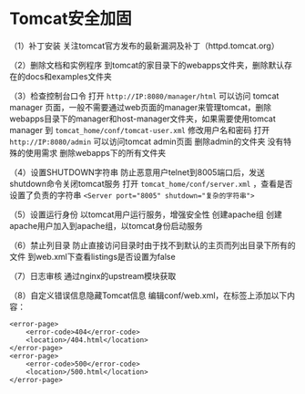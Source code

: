 # Tomcat安全加固
（1）补丁安装
    关注tomcat官方发布的最新漏洞及补丁（httpd.tomcat.org）
 
（2）删除文档和实例程序
   到tomcat的家目录下的webapps文件夹，删除默认存在的docs和examples文件夹

（3）检查控制台口令
    打开 `http://IP:8080/manager/html` 可以访问 tomcat manager 页面，一般不需要通过web页面的manager来管理tomcat，删除webapps目录下的manager和host-manager文件夹，如果需要使用tomcat manager 到 `tomcat_home/conf/tomcat-user.xml` 修改用户名和密码
打开 `http://IP:8080/admin` 可以访问tomcat admin页面 删除admin的文件夹
没有特殊的使用需求 删除webapps下的所有文件夹

（4）设置SHUTDOWN字符串
    防止恶意用户telnet到8005端口后，发送shutdown命令关闭tomcat服务
   打开 `tomcat_home/conf/server.xml` ，查看是否设置了负责的字符串
   `<Server port="8005" shutdown="复杂的字符串">`

（5）设置运行身份
    以tomcat用户运行服务，增强安全性
    创建apache组 创建apache用户加入到apache组，以tomcat身份启动服务

（6）禁止列目录
    防止直接访问目录时由于找不到默认的主页而列出目录下所有的文件
    到web.xml下查看listings是否设置为false

（7）日志审核
    通过nginx的upstream模块获取

（8）自定义错误信息隐藏Tomcat信息
    编辑conf/web.xml，在</web-app>标签上添加以下内容：
```
<error-page>
    <error-code>404</error-code>
    <location>/404.html</location>
</error-page>
<error-page>
    <error-code>500</error-code>
    <location>/500.html</location>
</error-page>
```